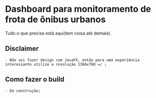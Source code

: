 # Dashboard para monitoramento de frota de ônibus urbanos

Tudo o que precisa está aqui(tem coisa até demais).

## Disclaimer
	- Não sei fazer design com JavaFX, então para uma experiência interessante utilize a resolução 1366x768 =/ ;

## Como fazer o build
	- Em construção;

